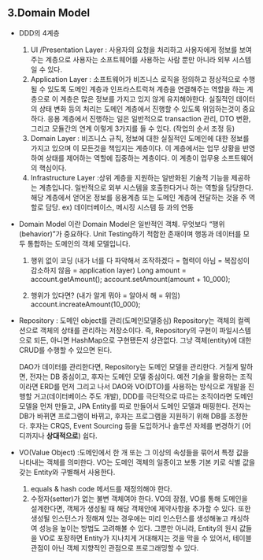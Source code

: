 ## 3.Domain Model

- DDD의 4계층
    1) UI /Presentation Layer : 사용자의 요청을 처리하고 사용자에게 정보를 보여주는 계층으로 사용자는 소프트웨어를 사용하는 사람 뿐만 아니라 외부 시스템일 수 있다.
    2) Application Layer : 소프트웨어가 비즈니스 로직을 정의하고 정상적으로 수행될 수 있도록 도메인 계층과 인프라스트럭쳐 계층을 연결해주는 역할을 하는 계층으로 이 계층은 많은 정보를 가지고 있지 않게 유지해야한다. 실질적인 데이터의 상태 변화 등의 처리는 도메인 계층에서 진행할 수 있도록 위임하는것이 중요하다. 응용 계층에서 진행하는 일은 일반적으로 transaction 관리, DTO 변환, 그리고 모듈간의 연계 이렇게 3가지를 들 수 있다. (작업의 순서 조정 등)
    3) Domain Layer : 비즈니스 규칙, 정보에 대한 실질적인 도메인에 대한 정보를 가지고 있으며 이 모든것을 책임지는 계층이다. 이 계층에서는 업무 상황을 반영하여 상태를 제어하는 역할에 집중하는 계층이다. 이 계층이 업무용 소프트웨어의 핵심이다.
    4) Infrastructure Layer :상위 계층을 지원하는 일반화된 기술적 기능을 제공하는 계층입니다. 일반적으로 외부 시스템을 호출한다거나 하는 역할을 담당한다. 해당 계층에서 얻어온 정보를 응용계층 또는 도메인 계층에 전달하는 것을 주 역할로 담당. ex) 데이터베이스, 메시징 시스템 등 과의 연동

- Domain Model 이란
    Domain Model은 일반적인 객체. 무엇보다 “행위(behavior)”가 중요하다. Unit Testing하기 적합한 존재이며 행동과 데이터를 모두 통합하는 도메인의 객체 모델입니다.

    1) 행위 없이 코딩 (내가 너를 다 파악해서 조작하겠다 = 협력이 아님 = 복잡성이 감소하지 않음 = application layer) 
    Long amount = account.getAmount();
    account.setAmount(amount + 10_000);

    2) 행위가 있다면? (내가 알게 뭐야 = 알아서 해 = 위임)
    account.increateAmount(10_000);

- Repository : 도메인 object를 관리(도메인모델중심)
    Repository는 객체의 컬렉션으로 객체의 상태를 관리하는 저장소이다. 즉, Repository의 구현이 파일시스템으로 되든, 아니면 HashMap으로 구현됐든지 상관없다. 그냥 객체(entity)에 대한 CRUD를 수행할 수 있으면 된다.

    DAO가 데이터를 관리한다면, Repository는 도메인 모델을 관리한다. 거칠게 말하면, 전자는 DB 중심이고, 후자는 도메인 모델 중심이다.
    예전 기술을 활용하는 조직이라면 ERD를 먼저 그리고 나서 DAO와 VO(DTO)를 사용하는 방식으로 개발을 진행할 거고(데이터베이스 주도 개발), DDD를 극단적으로 따르는 조직이라면 도메인 모델을 먼저 만들고, JPA Entity를 따로 만들어서 도메인 모델과 매핑한다. 전자는 DB가 바뀌면 프로그램이 바뀌고, 후자는 프로그램을 지원하기 위해 DB를 조정한다. 후자는 CRQS, Event Sourcing 등을 도입하거나 솔루션 자체를 변경하기 (어디까지나 **상대적으로**) 쉽다.

- VO(Value Object) :도메인에서 한 개 또는 그 이상의 속성들을 묶어서 특정 값을 나타내는 객체를 의미한다. VO는 도메인 객체의 일종이고 보통 기본 키로 식별 값을 갖는 Entity와 구별해서 사용한다.
    1) equals & hash code 메서드를 재정의해야 한다.
    2) 수정자(setter)가 없는 불변 객체여야 한다.
    VO의 장점, VO를 통해 도메인을 설계한다면, 객체가 생성될 때 해당 객체안에 제약사항을 추가할 수 있다. 또한 생성될 인스턴스가 정해져 있는 경우에는 미리 인스턴스를 생성해놓고 캐싱하여 성능을 높이는 방법도 고려해볼 수 있다. 그뿐만 아니라, Entity의 원시 값들을 VO로 포장하면 Entity가 지나치게 거대해지는 것을 막을 수 있어서, 테이블 관점이 아닌 객체 지향적인 관점으로 프로그래밍할 수 있다.